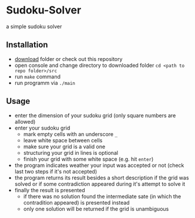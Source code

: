 # Sudoku-Solver
a simple sudoku solver

## Installation
- [download](https://github.com/Kwasniok/Sudoku-Solver/archive/master.zip) folder or check out this repository
- open console and change directory to downloaded folder `cd <path to repo folder>/src`
- run `make` command
- run programm via `./main`

## Usage
- enter the dimension of your sudoku grid (only square numbers are allowed)
- enter your sudoku grid
  - mark empty cells with an underscore `_`
  - leave white space between cells
  - make sure your grid is a valid one
  - structuring your grid in lines is optional
  - finish your grid with some white space (e.g. hit `enter`)
- the program indicates weather your input was accepted or not (check last two steps if it's not accepted)
- the program returns its result besides a short description if the grid was solved or if some contradiction appeared during it's attempt to solve it
- finally the result is presented
  - if there was no solution found the intermediate sate (in which the contradition appeared) is presented instead
  - only one solution will be returned if the grid is unambiguous

